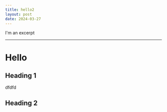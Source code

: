 ```yaml
---
title: hello2
layout: post
date: 2024-03-27
---
```


I'm an excerpt

---

# Hello

## Heading 1

dfdfd

## Heading 2